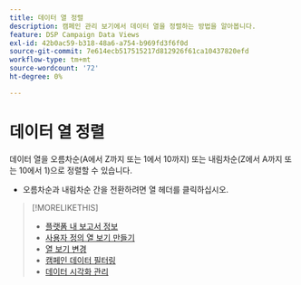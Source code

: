 ```yaml
---
title: 데이터 열 정렬
description: 캠페인 관리 보기에서 데이터 열을 정렬하는 방법을 알아봅니다.
feature: DSP Campaign Data Views
exl-id: 42b0ac59-b318-48a6-a754-b969fd3f6f0d
source-git-commit: 7e614ecb517515217d812926f61ca10437820efd
workflow-type: tm+mt
source-wordcount: '72'
ht-degree: 0%

---
```


# 데이터 열 정렬

데이터 열을 오름차순(A에서 Z까지 또는 1에서 10까지) 또는 내림차순(Z에서 A까지 또는 10에서 1)으로 정렬할 수 있습니다.

* 오름차순과 내림차순 간을 전환하려면 열 헤더를 클릭하십시오.

>[!MORELIKETHIS]
>
>* [플랫폼 내 보고서 정보](campaign-reports-about.md)
>* [사용자 정의 열 보기 만들기](column-view-create.md)
>* [열 보기 변경](column-view-change.md)
>* [캠페인 데이터 필터링](campaign-data-filter.md)
>* [데이터 시각화 관리](campaign-data-visualization-manage.md)


